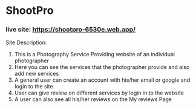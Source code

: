 # ShootPro
### live site: https://shootpro-6530e.web.app/
Site Description:
1. This is a Photography Service Providing website of an individual photographer
2. Here you can see the services that the photographer provide and also add new services
3. A general user can create an account with his/her email or google and login to the site
4. User can give review on different services by login in to the website
5. A user can also see all his/her reviews on the My reviews Page